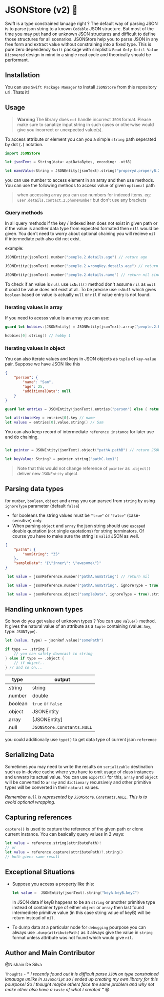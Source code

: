 # JSONStore (v2) :rocket:

Swift is a type constrained lanuage right ? The default way of parsing JSON is to parse json string to a known `Codable` JSON structure. But most of the time you may put hand on unknown JSON structures and difficult to define those structures for all scenarios. JSONStore help you to parse JSON in any free form and extract value without constraining into a fixed type. This is pure zero dependency `Swift` package with simplistic `Read Only Until Value Dicovered` design in mind in a single read cycle and theorically should be performant.

## Installation

You can use `Swift Package Manager` to Install `JSONStore` from this repository url. Thats it!

## Usage

> **Warning**
> The library does `not` handle incorrect `JSON` format. Please make sure to sanatize input string in such cases or otherwise would give you incorrect or unexpected value(s).

To access attribute or element you can you a simple `string` path seperated by dot (**`.`**) notation.
```swift
import JSONStore

let jsonText = String(data: apiDataBytes, encoding: .utf8)

let nameValue:String = JSONEntity(jsonText).string("properyA.properyB.2") ?? "default value"
```
you can use number to access element in an array
and then use methods. You can use the following methods to access value of given `optional` path

> when accessing array you can use numbers for indexed items. eg: `user.details.contact.2.phoneNumber`
but don't use any brackets

### Query methods
In all query methods if the key / indexed item does not exist in given path or if the value is another data type from expected formated then `nill` would be given. You don't need to worry about optional chaining you will recieve `nil` if intermediate path also did not exist.

example:
```swift
JSONEntity(jsonText).number("people.2.details.age") // return age

JSONEntity(jsonText).number("people.2.wrongKey.details.age") // return nil

JSONEntity(jsonText).number("people.2.details.name") // return nil since name is not a number
```

To check if an value is `null` use `isNull()` method don't assume `nil` as `null` it could be value does not exist at all. To be precise use `isNull` which gives `boolean` based on value is actually `null` or `nil` if value entry is not found.

### Iterating values in array

If you need to acesss value is an array you can use:
```swift
guard let hobbies:[JSONEntity] = JSONEntity(jsonText).array("people.2.hobbies") else { return "No hobbies :(" }

hobbies[0].string() // hobby 1
```
### Iterating values in object
You can also iterate values and keys in JSON objects as `tuple` of `key-value` pair. Suppose we have JSON like this

```json
{
    "person": {
        "name": "Sam",
        "age": 25,
        "additionalData": null
    }
}
```


```swift
guard let entries = JSONEntity(jsonText).entries("person") else { return "NotAnObject" }

let attributeKey = entries[0].key // name
let values = entries[0].value.string() // Sam
```

You can also keep record of intermediate `reference instance` for later use and do chaining.

```swift

let pointer = JSONEntity(jsonText).object("pathA.pathB") // return JSONEntity

let keyValue: String? = pointer.string("pathC.key1")

```
> Note that this would not change reference of `pointer` as `.object()` deliver new `JSONEntity` object.

## Parsing data types

for `number`, `boolean`, `object` and `array` you can parsed from `string` by using `ignoreType` parameter (default `false`)
- for booleans the string values must be `"true"` or `"false"` (case-sensitive) only.
- When parsing `object` and `array` the json string should use `escaped` double quotation (`not` single quotations) for string terminators. Of course you have to make sure the string is `valid` JSON as well.

```json
{
    "pathA": {
        "numString": "35"
    },
    "sampleData": "{\"inner\": \"awesome\"}"
}
```

```swift
 let value = jsonReference.number("pathA.numString") // return nil

 let value = jsonReference.number("pathA.numString", ignoreType = true) // return 35

 let value = jsonReference.object("sampleData", ignoreType = true).string("inner") // return awesome
```

## Handling unknown types

So how do you get value of unknown types ? You can use `value()` method. It gives the natural value of an attribute as a `tuple` containing (value: `Any`, type: `JSONType`).

```swift
let (value, type) = jsonRef.value("somePath")

if type == .string {
    // you can safely downcast to string
} else if type == .object {
    // if object..
} // and so on...

```

type  | output
--- | ---
.string | string
.number | double
.boolean | `true` or `false`
.object | JSONEntity
.array | [JSONEntity]
.null | `JSONStore.Constants.NULL`

you could additionally use `type()` to get data type of current json `reference`

## Serializing Data

Sometimes you may need to write the results on `serializable` destination such as in-device cache where you have to omit usage of class instances and unwarp its actual value. You can use `export()` for this, `array` and `object` will be converted to `array` and `dictionary` recursively and other primitive types will be converted in their `natural` values.

_Remember `null` is represented by `JSONStore.Constants.NULL`. This is to avoid optional wrapping._

## Capturing references

`capture()` is used to capture the reference of the given path or clone current instance. You can basically query values in 2 ways:

```swift
let value = reference.string(attributePath)!
// or
let value = reference.capture(attributePath)?.string()
// both gives same result
```

## Exceptional Situations

- Suppose you access a property like this:
    ```swift
    let value =  JSONEntity(jsonText).string("keyA.keyB.keyC")
    ```
    In JSON data if keyB happens to be an `string` or another primitive type instead of container type of either `object` or `array` then last found intermediete primitive value (in this case string value of keyB) will be return instead of `nil`.

- To dump data at a particular node for `debugging` pourpose you can always use `.dump(attributePath)` as it always give the value in `string` format unless attribute was not found which would give `nil`.

## Author and Main Contributor
@Nishain De Silva

`Thoughts` -   _**"** I recently found out it is difficult parse `JSON` on type constrained lanauage unlike in `JavaScript` so I ended up creating my own library for this pourpose! So I thought maybe others face the same problem and why not make other also have a `taste` of what I created **"**_ :sunglasses:
